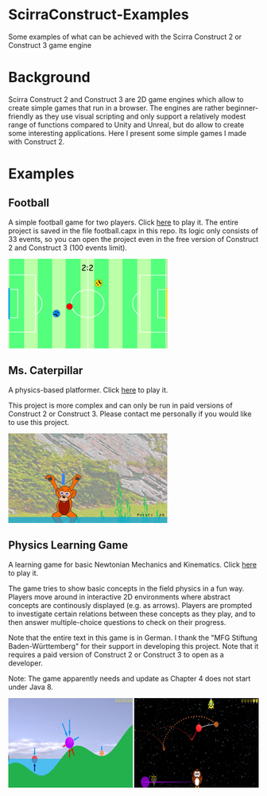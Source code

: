# ScirraConstruct-Examples
Some examples of what can be achieved with the Scirra Construct 2 or Construct 3 game engine

# Background
Scirra Construct 2 and Construct 3 are 2D game engines which allow to create simple games that run in a browser. The engines are rather beginner-friendly as they use visual scripting and only support a relatively modest range of functions compared to Unity and Unreal, but do allow to create some interesting applications. Here I present some simple games I made with Construct 2.

# Examples
## Football 
A simple football game for two players. Click [here](https://mariusrubo.github.io/football/) to play it. 
The entire project is saved in the file football.capx in this repo. Its logic only consists of 33 events, so you can open the project even in the free version of Construct 2 and Construct 3 (100 events limit). 

<img src="https://github.com/mariusrubo/ScirraConstruct-Examples/blob/master/football_screenshot.jpg" width="320" height="180">


## Ms. Caterpillar
A physics-based platformer. Click [here](https://mariusrubo.github.io/Caterpillar/) to play it. 

This project is more complex and can only be run in paid versions of Construct 2 or Construct 3. Please contact me personally if you would like to use this project. 

<img src="https://github.com/mariusrubo/ScirraConstruct-Examples/blob/master/ms_caterpillar_screenshot.jpg" width="320" height="180">

## Physics Learning Game
A learning game for basic Newtonian Mechanics and Kinematics. Click [here](https://mariusrubo.github.io/PhysicsLearningGame/) to play it. 

The game tries to show basic concepts in the field physics in a fun way. Players move around in interactive 2D environments where abstract concepts are continously displayed (e.g. as arrows). Players are prompted to investigate certain relations between these concepts as they play, and to then answer multiple-choice questions to check on their progress.

Note that the entire text in this game is in German. I thank the "MFG Stiftung Baden-Württemberg" for their support in developing this project. Note that it requires a paid version of Construct 2 or Construct 3 to open as a developer. 

Note: The game apparently needs and update as Chapter 4 does not start under Java 8.

<img src="https://github.com/mariusrubo/ScirraConstruct-Examples/blob/master/physics_learning_game_screenshots.jpg" width="724" height="180">
